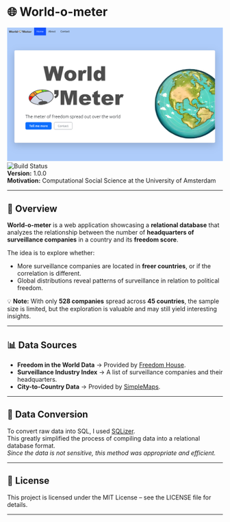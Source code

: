 # 🌐 World-o-meter

![World-o-meter Hero](./assets/hero.png)
![Build Status](https://img.shields.io/badge/build-passing-brightgreen)  
**Version:** 1.0.0  
**Motivation:** Computational Social Science at the University of Amsterdam  

---

## 🎯 Overview

**World-o-meter** is a web application showcasing a **relational database** that analyzes the relationship between the number of **headquarters of surveillance companies** in a country and its **freedom score**.  

The idea is to explore whether:
- More surveillance companies are located in **freer countries**, or if the correlation is different.
- Global distributions reveal patterns of surveillance in relation to political freedom.

💡 **Note:** With only **528 companies** spread across **45 countries**, the sample size is limited, but the exploration is valuable and may still yield interesting insights.

---

## 📊 Data Sources

- **Freedom in the World Data** → Provided by [Freedom House](https://freedomhouse.org/report/freedom-world).  
- **Surveillance Industry Index** → A list of surveillance companies and their headquarters.  
- **City-to-Country Data** → Provided by [SimpleMaps](https://simplemaps.com/data/world-cities).  

---

## 🔄 Data Conversion

To convert raw data into SQL, I used [SQLizer](https://sqlizer.io/).  
This greatly simplified the process of compiling data into a relational database format.  
*Since the data is not sensitive, this method was appropriate and efficient.*  

---

## 📜 License

This project is licensed under the MIT License – see the LICENSE file for details.

---
